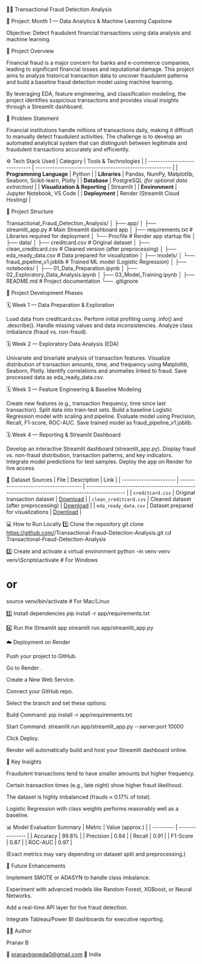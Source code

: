 🕵️‍♂️ Transactional Fraud Detection Analysis

📅 Project: Month 1 — Data Analytics & Machine Learning Capstone

Objective: Detect fraudulent financial transactions using data analysis and machine learning.

🧠 Project Overview

Financial fraud is a major concern for banks and e-commerce companies, leading to significant financial losses and reputational damage.
This project aims to analyze historical transaction data to uncover fraudulent patterns and build a baseline fraud detection model using machine learning.

By leveraging EDA, feature engineering, and classification modeling, the project identifies suspicious transactions and provides visual insights through a Streamlit dashboard.

🧩 Problem Statement

Financial institutions handle millions of transactions daily, making it difficult to manually detect fraudulent activities.
The challenge is to develop an automated analytical system that can distinguish between legitimate and fraudulent transactions accurately and efficiently.

⚙️ Tech Stack Used
| Category                      | Tools & Technologies                                     |
| ----------------------------- | -------------------------------------------------------- |
| **Programming Language**      | Python                                                   |
| **Libraries**                 | Pandas, NumPy, Matplotlib, Seaborn, Scikit-learn, Plotly |
| **Database**                  | PostgreSQL *(for optional data extraction)*              |
| **Visualization & Reporting** | Streamlit                                                |
| **Environment**               | Jupyter Notebook, VS Code                                |
| **Deployment**                | Render (Streamlit Cloud Hosting)                         |

🧱 Project Structure

Transactional_Fraud_Detection_Analysis/
│
├── app/
│   ├── streamlit_app.py              # Main Streamlit dashboard app
│   ├── requirements.txt              # Libraries required for deployment
│   └── Procfile                      # Render app startup file
│
├── data/
│   ├── creditcard.csv                # Original dataset
│   ├── clean_creditcard.csv          # Cleaned version (after preprocessing)
│   ├── eda_ready_data.csv            # Data prepared for visualization
│
├── models/
│   └── fraud_pipeline_v1.joblib      # Trained ML model (Logistic Regression)
│
├── notebooks/
│   ├── 01_Data_Preparation.ipynb
│   ├── 02_Exploratory_Data_Analysis.ipynb
│   ├── 03_Model_Training.ipynb
│
├── README.md                         # Project documentation
└── .gitignore

🚀 Project Development Phases

🗓️ Week 1 — Data Preparation & Exploration

Load data from creditcard.csv.
Perform initial profiling using .info() and .describe().
Handle missing values and data inconsistencies.
Analyze class imbalance (fraud vs. non-fraud).

🗓️ Week 2 — Exploratory Data Analysis (EDA)

Univariate and bivariate analysis of transaction features.
Visualize distribution of transaction amounts, time, and frequency using Matplotlib, Seaborn, Plotly.
Identify correlations and anomalies linked to fraud.
Save processed data as eda_ready_data.csv.

🗓️ Week 3 — Feature Engineering & Baseline Modeling

Create new features (e.g., transaction frequency, time since last transaction).
Split data into train-test sets.
Build a baseline Logistic Regression model with scaling and pipeline.
Evaluate model using Precision, Recall, F1-score, ROC-AUC.
Save trained model as fraud_pipeline_v1.joblib.

🗓️ Week 4 — Reporting & Streamlit Dashboard

Develop an interactive Streamlit dashboard (streamlit_app.py).
Display fraud vs. non-fraud distribution, transaction patterns, and key indicators.
Integrate model predictions for test samples.
Deploy the app on Render for live access.

📂 Dataset Sources
| File                   | Description                           | Link                                                                                           |
| ---------------------- | ------------------------------------- | ---------------------------------------------------------------------------------------------- |
| `creditcard.csv`       | Original transaction dataset          | [Download](https://drive.google.com/file/d/18F13C4FhUGn22ZwvuN0w1NYzEWxznYj-/view?usp=sharing) |
| `clean_creditcard.csv` | Cleaned dataset (after preprocessing) | [Download](https://drive.google.com/file/d/1VKx5NhSRvKhZOojgAbfYmgSASg2N0NpJ/view?usp=sharing) |
| `eda_ready_data.csv`   | Dataset prepared for visualizations   | [Download](https://drive.google.com/file/d/1nFSSB-AkT_DpxRK4hKi1Gro0BSq7RtNw/view?usp=sharing) |

💻 How to Run Locally
1️⃣ Clone the repository
git clone https://github.com/<your-username>/Transactional-Fraud-Detection-Analysis.git
cd Transactional-Fraud-Detection-Analysis

2️⃣ Create and activate a virtual environment
python -m venv venv
venv\Scripts\activate   # For Windows
# or
source venv/bin/activate  # For Mac/Linux

3️⃣ Install dependencies
pip install -r app/requirements.txt

4️⃣ Run the Streamlit app
streamlit run app/streamlit_app.py

☁️ Deployment on Render

Push your project to GitHub.

Go to Render
.

Create a New Web Service.

Connect your GitHub repo.

Select the branch and set these options:

Build Command: pip install -r app/requirements.txt

Start Command: streamlit run app/streamlit_app.py --server.port 10000

Click Deploy.

Render will automatically build and host your Streamlit dashboard online.

🧾 Key Insights

Fraudulent transactions tend to have smaller amounts but higher frequency.

Certain transaction times (e.g., late night) show higher fraud likelihood.

The dataset is highly imbalanced (frauds ≈ 0.17% of total).

Logistic Regression with class weights performs reasonably well as a baseline.

📊 Model Evaluation Summary
| Metric    | Value (approx.) |
| --------- | --------------- |
| Accuracy  | 99.8%           |
| Precision | 0.84            |
| Recall    | 0.91            |
| F1-Score  | 0.87            |
| ROC-AUC   | 0.97            |

(Exact metrics may vary depending on dataset split and preprocessing.)

🧰 Future Enhancements

Implement SMOTE or ADASYN to handle class imbalance.

Experiment with advanced models like Random Forest, XGBoost, or Neural Networks.

Add a real-time API layer for live fraud detection.

Integrate Tableau/Power BI dashboards for executive reporting.

👨‍💻 Author

Pranav B

📧 pranavbgowda0@gmail.com
📍 India
